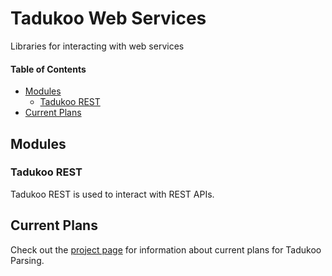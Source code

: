 # Tadukoo Web Services
Libraries for interacting with web services

#### Table of Contents
* [Modules](#modules)
    * [Tadukoo REST](#tadukoo-rest)
* [Current Plans](#current-plans)

## Modules

### Tadukoo REST
Tadukoo REST is used to interact with REST APIs.

## Current Plans
Check out the [project page](https://tadukooverse.github.io/projects/TadukooWebservices.html) for information about current plans for Tadukoo Parsing.
